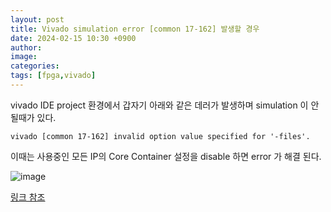 ```yaml
---
layout: post
title: Vivado simulation error [common 17-162] 발생할 경우
date: 2024-02-15 10:30 +0900
author: 
image:
categories:
tags: [fpga,vivado]
---
```


vivado IDE project 환경에서 갑자기 아래와 같은 데러가 발생하며 simulation 이 안될때가 있다.

```vivado [common 17-162] invalid option value specified for '-files'.```

이때는 사용중인 모든 IP의 Core Container 설정을 disable 하면 error 가 해결 된다.

![image](assets/img/fpga/2024-02-15_10_33_23.png)

[링크 참조](https://support.xilinx.com/s/question/0D52E00006hprwZSAQ/error-when-trying-to-run-simulation-after-upgrading-to-20211?language=en_US)
